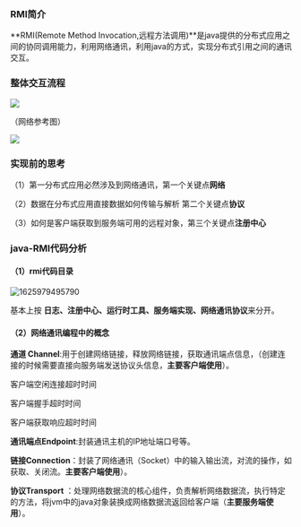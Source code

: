 ### RMI简介

**RMI(Remote Method Invocation,远程方法调用)**是java提供的分布式应用之间的协同调用能力，利用网络通讯，利用java的方式，实现分布式引用之间的通讯交互。

### 整体交互流程

![](D:\UML\spring\流程图\RMI\RMI远程调用执行流程.png)

（网络参考图）

![](D:\UML\spring\流程图\RMI\RMI执行流程-网络参考图.png)

### 实现前的思考

（1）第一分布式应用必然涉及到网络通讯，第一个关键点**网络**

（2）数据在分布式应用直接数据如何传输与解析 第二个关键点**协议**

（3）如何是客户端获取到服务端可用的远程对象，第三个关键点**注册中心**

### java-RMI代码分析

#### （1）rmi代码目录

![1625979495790](C:\Users\Administrator\AppData\Roaming\Typora\typora-user-images\1625979495790.png)

基本上按 **日志、注册中心、运行时工具、服务端实现、网络通讯协议**来分开。

#### （2）网络通讯编程中的概念

**通道 Channel**:用于创建网络链接，释放网络链接，获取通讯端点信息，（创建连接的时候需要直接向服务端发送协议头信息，**主要客户端使用**）。

客户端空闲连接超时时间

客户端握手超时时间

客户端获取响应超时时间

**通讯端点Endpoint**:封装通讯主机的IP地址端口号等。

**链接Connection**：封装了网络通讯（Socket）中的输入输出流，对流的操作，如获取、关闭流。**主要客户端使用**）。

**协议Transport** ：处理网络数据流的核心组件，负责解析网络数据流，执行特定的方法，将jvm中的java对象装换成网络数据流返回给客户端（**主要服务端使用**）。





